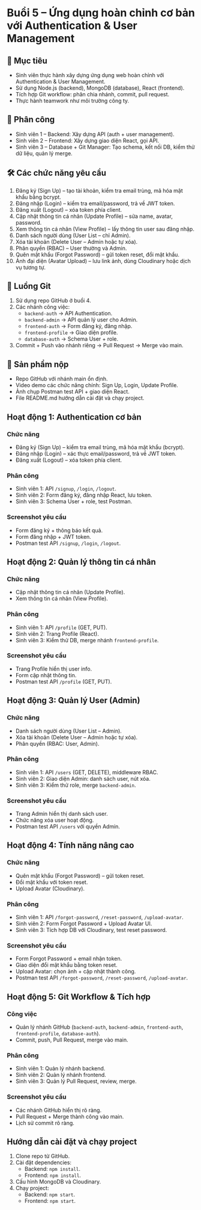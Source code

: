 # Buổi 5 – Ứng dụng hoàn chỉnh cơ bản với Authentication & User Management

## 🎯 Mục tiêu
- Sinh viên thực hành xây dựng ứng dụng web hoàn chỉnh với Authentication & User Management.
- Sử dụng Node.js (backend), MongoDB (database), React (frontend).
- Tích hợp Git workflow: phân chia nhánh, commit, pull request.
- Thực hành teamwork như môi trường công ty.

## 👥 Phân công
- Sinh viên 1 – Backend: Xây dựng API (auth + user management).
- Sinh viên 2 – Frontend: Xây dựng giao diện React, gọi API.
- Sinh viên 3 – Database + Git Manager: Tạo schema, kết nối DB, kiểm thử dữ liệu, quản lý merge.

## 🛠 Các chức năng yêu cầu
1. Đăng ký (Sign Up) – tạo tài khoản, kiểm tra email trùng, mã hóa mật khẩu bằng bcrypt.
2. Đăng nhập (Login) – kiểm tra email/password, trả về JWT token.
3. Đăng xuất (Logout) – xóa token phía client.
4. Cập nhật thông tin cá nhân (Update Profile) – sửa name, avatar, password.
5. Xem thông tin cá nhân (View Profile) – lấy thông tin user sau đăng nhập.
6. Danh sách người dùng (User List – chỉ Admin).
7. Xóa tài khoản (Delete User – Admin hoặc tự xóa).
8. Phân quyền (RBAC) – User thường và Admin.
9. Quên mật khẩu (Forgot Password) – gửi token reset, đổi mật khẩu.
10. Ảnh đại diện (Avatar Upload) – lưu link ảnh, dùng Cloudinary hoặc dịch vụ tương tự.

## 📌 Luồng Git
1. Sử dụng repo GitHub ở buổi 4.
2. Các nhánh công việc:
   - `backend-auth` → API Authentication.
   - `backend-admin` → API quản lý user cho Admin.
   - `frontend-auth` → Form đăng ký, đăng nhập.
   - `frontend-profile` → Giao diện profile.
   - `database-auth` → Schema User + role.
3. Commit + Push vào nhánh riêng → Pull Request → Merge vào main.

## 📑 Sản phẩm nộp
- Repo GitHub với nhánh main ổn định.
- Video demo các chức năng chính: Sign Up, Login, Update Profile.
- Ảnh chụp Postman test API + giao diện React.
- File README.md hướng dẫn cài đặt và chạy project.

## Hoạt động 1: Authentication cơ bản
### Chức năng
- Đăng ký (Sign Up) – kiểm tra email trùng, mã hóa mật khẩu (bcrypt).
- Đăng nhập (Login) – xác thực email/password, trả về JWT token.
- Đăng xuất (Logout) – xóa token phía client.

### Phân công
- Sinh viên 1: API `/signup`, `/login`, `/logout`.
- Sinh viên 2: Form đăng ký, đăng nhập React, lưu token.
- Sinh viên 3: Schema User + role, test Postman.

### Screenshot yêu cầu
- Form đăng ký + thông báo kết quả.
- Form đăng nhập + JWT token.
- Postman test API `/signup`, `/login`, `/logout`.

## Hoạt động 2: Quản lý thông tin cá nhân
### Chức năng
- Cập nhật thông tin cá nhân (Update Profile).
- Xem thông tin cá nhân (View Profile).

### Phân công
- Sinh viên 1: API `/profile` (GET, PUT).
- Sinh viên 2: Trang Profile (React).
- Sinh viên 3: Kiểm thử DB, merge nhánh `frontend-profile`.

### Screenshot yêu cầu
- Trang Profile hiển thị user info.
- Form cập nhật thông tin.
- Postman test API `/profile` (GET, PUT).

## Hoạt động 3: Quản lý User (Admin)
### Chức năng
- Danh sách người dùng (User List – Admin).
- Xóa tài khoản (Delete User – Admin hoặc tự xóa).
- Phân quyền (RBAC: User, Admin).

### Phân công
- Sinh viên 1: API `/users` (GET, DELETE), middleware RBAC.
- Sinh viên 2: Giao diện Admin: danh sách user, nút xóa.
- Sinh viên 3: Kiểm thử role, merge `backend-admin`.

### Screenshot yêu cầu
- Trang Admin hiển thị danh sách user.
- Chức năng xóa user hoạt động.
- Postman test API `/users` với quyền Admin.

## Hoạt động 4: Tính năng nâng cao
### Chức năng
- Quên mật khẩu (Forgot Password) – gửi token reset.
- Đổi mật khẩu với token reset.
- Upload Avatar (Cloudinary).

### Phân công
- Sinh viên 1: API `/forgot-password`, `/reset-password`, `/upload-avatar`.
- Sinh viên 2: Form Forgot Password + Upload Avatar UI.
- Sinh viên 3: Tích hợp DB với Cloudinary, test reset password.

### Screenshot yêu cầu
- Form Forgot Password + email nhận token.
- Giao diện đổi mật khẩu bằng token reset.
- Upload Avatar: chọn ảnh + cập nhật thành công.
- Postman test API `/forgot-password`, `/reset-password`, `/upload-avatar`.

## Hoạt động 5: Git Workflow & Tích hợp
### Công việc
- Quản lý nhánh GitHub (`backend-auth`, `backend-admin`, `frontend-auth`, `frontend-profile`, `database-auth`).
- Commit, push, Pull Request, merge vào main.

### Phân công
- Sinh viên 1: Quản lý nhánh backend.
- Sinh viên 2: Quản lý nhánh frontend.
- Sinh viên 3: Quản lý Pull Request, review, merge.

### Screenshot yêu cầu
- Các nhánh GitHub hiển thị rõ ràng.
- Pull Request + Merge thành công vào main.
- Lịch sử commit rõ ràng.

## Hướng dẫn cài đặt và chạy project
1. Clone repo từ GitHub.
2. Cài đặt dependencies:
   - Backend: `npm install`.
   - Frontend: `npm install`.
3. Cấu hình MongoDB và Cloudinary.
4. Chạy project:
   - Backend: `npm start`.
   - Frontend: `npm start`.